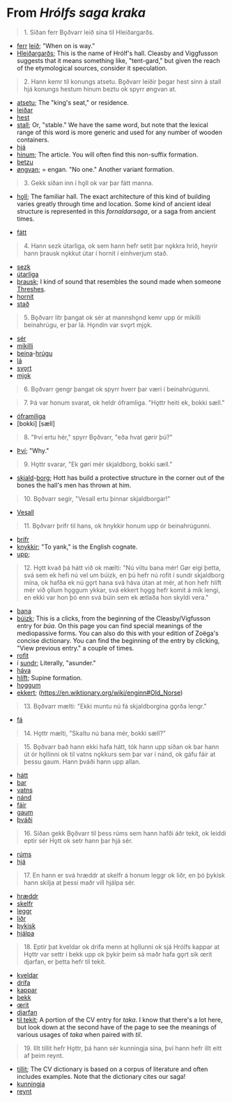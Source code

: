 # From _Hrólfs saga kraka_

>1\. Síðan ferr Bǫðvarr leið sína til Hleiðargarðs.

* [ferr](https://en.wiktionary.org/wiki/fara#Old_Norse) [leið](https://en.wiktionary.org/wiki/lei%C3%B0#Old_Norse); "When on is way."
* [Hleiðargarðs](http://www.germanic-lexicon-project.org/cgi-bin/gmc_search_v3?cmd=viewthis&id=cv:b0270:12); This is the name of Hrólf's hall. Cleasby and Viggfusson suggests that it means something like, "tent-gard," but given the reach of the etymological sources, consider it speculation. 

>2\. Hann kemr til konungs atsetu. Bǫðvarr leiðir þegar hest sinn á stall hjá konungs hestum hinum beztu ok spyrr øngvan at. 

* [atsetu](http://www.germanic-lexicon-project.org/cgi-bin/gmc_search_v3?cmd=viewthis&id=cv:b0031:8); The "king's seat," or residence.
* [leiðar](https://en.wiktionary.org/wiki/lei%C3%B0a#Old_Norse)
* [hest](https://en.wiktionary.org/wiki/hestr)
* [stall](http://www.germanic-lexicon-project.org/cgi-bin/gmc_search_v3?cmd=viewthis&id=cv:b0587:32); Or, "stable." We have the same word, but note that the lexical range of this word is more generic and used for any number of wooden containers.
* [hjá](http://www.germanic-lexicon-project.org/cgi-bin/gmc_search_v3?cmd=viewthis&id=cv:b0266:26)
* [hinum](https://en.wiktionary.org/wiki/hinn#Article_2); The article. You will often find this non-suffix formation.
* [betzu](https://en.wiktionary.org/wiki/betr#Adverb)
* [øngvan](https://en.wiktionary.org/wiki/engi#Pronoun); = engan. "No one." Another variant formation.

>3\. Gekk síðan inn í hǫll ok var þar fátt manna.

* [hǫll](https://en.wiktionary.org/wiki/h%C7%ABll); The familiar hall. The exact architecture of this kind of building varies greatly through time and location. Some kind of ancient ideal structure is represented in this _fornaldarsaga_, or a saga from ancient times.

* [fátt](https://en.wiktionary.org/wiki/f%C3%A1r#Old_Norse)

>4\. Hann sezk útarliga, ok sem hann hefr setit þar nǫkkra hríð, heyrir hann þrausk nǫkkut útar í hornit í einhverjum stað.

* [sezk](https://en.wiktionary.org/wiki/setja#Old_Norse)
* [útarliga](http://www.germanic-lexicon-project.org/cgi-bin/gmc_search_v3?cmd=viewthis&id=cv:b0670:8)
* [þrausk](http://www.germanic-lexicon-project.org/cgi-bin/gmc_search_v3?cmd=viewthis&id=cv:b0748:33); I kind of sound that resembles the sound made when someone [Threshes](https://en.wiktionary.org/wiki/%C3%BEreskja).
* [hornit](https://en.wiktionary.org/wiki/horn#Old_Norse)
* [stað](https://en.wiktionary.org/wiki/sta%C3%B0r)

>5\. Bǫðvarr lítr þangat ok sér at mannshǫnd kemr upp ór mikilli beinahrúgu, er þar lá. Hǫndin var svǫrt mjǫk. 

* [sér](https://en.wiktionary.org/wiki/sj%C3%A1#Verb_2)
* [mikilli](https://en.wiktionary.org/wiki/mikill#Old_Norse)
* [beina](http://www.germanic-lexicon-project.org/cgi-bin/gmc_search_v3?cmd=viewthis&id=cv:b0055:21)-[hrúgu](http://www.germanic-lexicon-project.org/cgi-bin/gmc_search_v3?cmd=viewthis&id=cv:b0288:26)
* [lá](https://en.wiktionary.org/wiki/liggja#Old_Norse)
* [svǫrt](http://www.germanic-lexicon-project.org/cgi-bin/gmc_search_v3?cmd=viewthis&id=cv:b0606:50)
* [mjǫk](https://en.wiktionary.org/wiki/mj%C7%ABk)

>6\. Bǫðvarr gengr þangat ok spyrr hverr þar væri í beinahrúgunni. 


>7\. Þá var honum svarat, ok heldr óframliga. "Hǫttr heiti ek, bokki sæll."

* [óframiliga](http://lexicon.ff.cuni.cz/html/oi_cleasbyvigfusson/b0659.html)
* [bokki] [sæll]

>8\. "Því ertu hér," spyrr Bǫðvarr, "eða hvat gørir þú?"

* [Því](https://en.wiktionary.org/wiki/s%C3%A1#Old_Norse); "Why."

>9\. Hǫttr svarar, "Ek gøri mér skjaldborg, bokki sæll."

* [skjald](http://www.germanic-lexicon-project.org/cgi-bin/gmc_search_v3?cmd=viewthis&id=cv:b0553:17)-[borg](http://www.germanic-lexicon-project.org/cgi-bin/gmc_search_v3?cmd=viewthis&id=cv:b0073:14); Hott has build a protective structure in the corner out of the bones the hall's men has thrown at him.

>10\. Bǫðvarr segir, "Vesall ertu þinnar skjaldborgar!"

* [Vesall](http://www.germanic-lexicon-project.org/cgi-bin/gmc_search_v3?cmd=formquery2&query=vesall&startrow=1)

>11\. Bǫðvarr þrífr til hans, ok hnykkir honum upp ór beinahrúgunni.

* [þrífr](http://www.germanic-lexicon-project.org/cgi-bin/gmc_search_v3?cmd=viewthis&id=cv:b0745:21)
* [knykkir](http://www.germanic-lexicon-project.org/cgi-bin/gmc_search_v3?cmd=viewthis&id=cv:b0277:35); "To yank," is the English cognate.
* [upp](http://www.germanic-lexicon-project.org/cgi-bin/gmc_search_v3?cmd=viewthis&id=cv:b0655:11); 

>12\. Hǫtt kvað þá hátt við ok mælti: "Nú viltu bana mér! Gør eigi þetta, svá sem ek hefi nú vel um búizk, en þú hefr nú rofit í sundr skjaldborg mína, ok hafða ek nú gǫrt hana svá háva útan at mér, at hon hefr hlíft mér við ǫllum hǫggum ykkar, svá ekkert hǫgg hefr komit á mik lengi, en ekki var hon þó enn svá búin sem ek ætlaða hon skyldi vera."

* [bana](http://www.germanic-lexicon-project.org/cgi-bin/gmc_search_v3?cmd=viewthis&id=cv:b0051:6)
* [búizk](http://www.germanic-lexicon-project.org/cgi-bin/gmc_search_v3?cmd=viewthis&id=cv:b0088:1); This is a clicks, from the beginning of the Cleasby/Vigfusson entry for _búa_. On this page you can find special meanings of the mediopassive forms. You can also do this with your edition of Zoëga's concise dictionary. You can find the beginning of the entry by clicking, "View previous entry." a couple of times.
* [rofit](https://en.wiktionary.org/wiki/rj%C3%BAfa#Old_Norse)
* í [sundr](http://www.germanic-lexicon-project.org/cgi-bin/gmc_search_v3?cmd=viewthis&id=cv:b0604:13); Literally, "asunder."
* [háva](https://en.wiktionary.org/wiki/h%C3%A1r#Adjective_2)
* [hlíft](https://en.wiktionary.org/wiki/hl%C3%ADfa); Supine formation.
* [hǫggum](https://en.wiktionary.org/wiki/h%C7%ABgg#Old_Norse)
* [ekkert](https://en.wiktionary.org/wiki/ek#Pronoun_4); (https://en.wiktionary.org/wiki/enginn#Old_Norse)

>13\. Bǫðvarr mælti: "Ekki muntu nú fá skjaldborgina gǫrða lengr."

* [fá](https://en.wiktionary.org/wiki/f%C3%A1#Old_Norse)

>14\. Hǫttr mælti, "Skaltu nú bana mér, bokki sæll?"

>15\. Bǫðvarr bað hann ekki hafa hátt, tók hann upp síðan ok bar hann út ór hǫllinni ok til vatns nǫkkurs sem þar var í nánd, ok gáfu fáir at þessu gaum. Hann þváði hann upp allan.

* [hátt]()
* [bar](https://en.wiktionary.org/wiki/bera#Old_Norse)
* [vatns](https://en.wiktionary.org/wiki/vatn#Old_Norse)
* [nánd](http://www.germanic-lexicon-project.org/cgi-bin/gmc_search_v3?cmd=viewthis&id=cv:b0448:23)
* [fáir](https://en.wiktionary.org/wiki/f%C3%A1r#Old_Norse)
* [gaum](http://www.germanic-lexicon-project.org/cgi-bin/gmc_search_v3?cmd=viewthis&id=cv:b0192:45)
* [þváði](https://en.wiktionary.org/wiki/%C3%BEv%C3%A1)

>16\. Síðan gekk Bǫðvarr til þess rúms sem hann hafði áðr tekit, ok leiddi eptir sér Hǫtt ok setr hann þar hjá sér. 

* [rúms](https://en.wiktionary.org/wiki/r%C3%BAm#Old_Norse)
* [hjá](http://www.germanic-lexicon-project.org/cgi-bin/gmc_search_v3?cmd=viewthis&id=cv:b0266:26)

>17\. En hann er svá hræddr at skelfr á honum leggr ok liðr, en þó þykisk hann skilja at þessi maðr vill hjálpa sér. 

* [hræddr](https://en.wiktionary.org/wiki/hr%C3%A6%C3%B0a#Old_Norse)
* [skelfr](https://en.wiktionary.org/wiki/skjalfa#Old_Norse)
* [leggr](https://en.wiktionary.org/wiki/leggja#Old_Norse)
* [liðr](https://en.wiktionary.org/wiki/li%C3%B0r)
* [þykisk](https://en.wiktionary.org/wiki/%C3%BEykkja#Old_Norse)
* [hjálpa](http://www.germanic-lexicon-project.org/cgi-bin/gmc_search_v3?cmd=viewthis&id=cv:b0267:9)

>18\. Eptir þat kveldar ok drífa menn at hǫllunni ok sjá Hrólfs kappar at Hǫttr var settr í bekk upp ok þykir þeim sá maðr hafa gǫrt sik œrit djarfan, er þetta hefr til tekit.

* [kveldar](http://www.germanic-lexicon-project.org/cgi-bin/gmc_search_v3?cmd=viewthis&id=cv:b0362:11)
* [drífa](http://www.germanic-lexicon-project.org/cgi-bin/gmc_search_v3?cmd=viewthis&id=cv:b0106:25)
* [kappar](http://www.germanic-lexicon-project.org/cgi-bin/gmc_search_v3?cmd=viewthis&id=cv:b0331:10)
* [bekk](http://www.germanic-lexicon-project.org/cgi-bin/gmc_search_v3?cmd=viewthis&id=cv:b0057:2)
* [œrit](http://www.germanic-lexicon-project.org/cgi-bin/gmc_search_v3?cmd=viewthis&id=cv:b0759:21)
* [djarfan](http://www.germanic-lexicon-project.org/cgi-bin/gmc_search_v3?cmd=viewthis&id=cv:b0100:26)
* [til tekit](http://www.germanic-lexicon-project.org/cgi-bin/gmc_search_v3?cmd=viewthis&id=cv:b0623:1); A portion of the CV entry for _taka_. I know that there's a lot here, but look down at the second have of the page to see the meanings of various usages of _taka_ when paired with _til_. 

>19\. Illt tillit hefr Hǫttr, þá hann sér kunningja sína, því hann hefr illt eitt af þeim reynt.

* [tillit](http://www.germanic-lexicon-project.org/cgi-bin/gmc_search_v3?cmd=viewthis&id=cv:b0631:67); The CV dictionary is based on a corpus of literature and often includes examples. Note that the dictionary cites our saga!
* [kunningja](http://www.germanic-lexicon-project.org/cgi-bin/gmc_search_v3?cmd=viewthis&id=cv:b0359:11)
* [reynt](https://en.wiktionary.org/wiki/reyna#Old_Norse)

